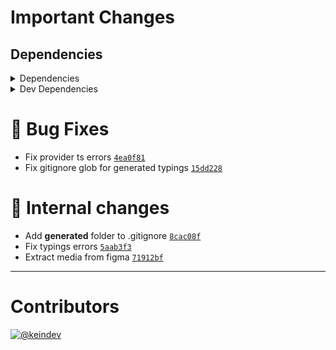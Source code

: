# Important Changes

## Dependencies

<details>
<summary>Dependencies</summary>

- Bumped **[graphql](https://www.npmjs.com/package/graphql/v/16.2.0)** from `16.0.1` to `16.2.0`
- Bumped **[graphql-request](https://www.npmjs.com/package/graphql-request/v/3.7.0)** from `3.6.1` to `3.7.0`
- Removed **[dotenv](https://www.npmjs.com/package/dotenv/v/10.0.0)**, with `^10.0.0`

</details>

<details>
<summary>Dev Dependencies</summary>

- Added **[figma-portal](https://www.npmjs.com/package/figma-portal/v/0.9.5)** with `^0.9.5`
- Bumped **[@babel/plugin-transform-runtime](https://www.npmjs.com/package/@babel/plugin-transform-runtime/v/7.16.5)** from `7.16.4` to `7.16.5`
- Bumped **[@babel/preset-env](https://www.npmjs.com/package/@babel/preset-env/v/7.16.5)** from `7.16.4` to `7.16.5`
- Bumped **[@graphql-codegen/typescript-graphql-request](https://www.npmjs.com/package/@graphql-codegen/typescript-graphql-request/v/4.3.2)** from `4.3.1` to `4.3.2`
- Bumped **[@tagproject/ts-package-shared-config](https://www.npmjs.com/package/@tagproject/ts-package-shared-config/v/6.3.1)** from `6.0.0` to `6.3.1`
- Bumped **[@types/node](https://www.npmjs.com/package/@types/node/v/17.0.5)** from `16.11.10` to `17.0.5`
- Bumped **[@typescript-eslint/eslint-plugin](https://www.npmjs.com/package/@typescript-eslint/eslint-plugin/v/5.8.1)** from `5.4.0` to `5.8.1`
- Bumped **[@typescript-eslint/parser](https://www.npmjs.com/package/@typescript-eslint/parser/v/5.8.1)** from `5.4.0` to `5.8.1`
- Bumped **[babel-jest](https://www.npmjs.com/package/babel-jest/v/27.4.5)** from `27.3.1` to `27.4.5`
- Bumped **[cspell](https://www.npmjs.com/package/cspell/v/5.14.0)** from `5.13.1` to `5.14.0`
- Bumped **[dotenv-cli](https://www.npmjs.com/package/dotenv-cli/v/4.1.1)** from `4.1.0` to `4.1.1`
- Bumped **[eslint](https://www.npmjs.com/package/eslint/v/8.5.0)** from `8.3.0` to `8.5.0`
- Bumped **[eslint-plugin-jest](https://www.npmjs.com/package/eslint-plugin-jest/v/25.3.2)** from `25.3.0` to `25.3.2`
- Bumped **[eslint-plugin-promise](https://www.npmjs.com/package/eslint-plugin-promise/v/6.0.0)** from `5.1.1` to `6.0.0`
- Bumped **[jest](https://www.npmjs.com/package/jest/v/27.4.5)** from `27.3.1` to `27.4.5`
- Bumped **[prettier](https://www.npmjs.com/package/prettier/v/2.5.1)** from `2.5.0` to `2.5.1`
- Bumped **[ts-jest](https://www.npmjs.com/package/ts-jest/v/27.1.2)** from `27.0.7` to `27.1.2`
- Bumped **[typescript](https://www.npmjs.com/package/typescript/v/4.5.4)** from `4.5.2` to `4.5.4`

</details>

# :bug: Bug Fixes

- Fix provider ts errors [`4ea0f81`](https://github.com/keindev/gh-gql/commit/4ea0f818163c6d5ecde00ed1ec0d868fb07f1c05)
- Fix gitignore glob for generated typings [`15dd228`](https://github.com/keindev/gh-gql/commit/15dd2280d3357d90305ef07bff1aa6b1be3bb379)

# :memo: Internal changes

- Add __generated__ folder to .gitignore [`8cac08f`](https://github.com/keindev/gh-gql/commit/8cac08f27ded40149776c5ddcc9122296fe92aa0)
- Fix typings errors [`5aab3f3`](https://github.com/keindev/gh-gql/commit/5aab3f3297c4bf134c4d64f0ef0cb583a1f7ca59)
- Extract media from figma [`71912bf`](https://github.com/keindev/gh-gql/commit/71912bf1ff2d5068a57dd092010ba3829bd10d47)

---

# Contributors

[![@keindev](https://avatars.githubusercontent.com/u/4527292?v=4&s=40)](https://github.com/keindev)
